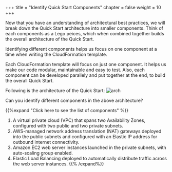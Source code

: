 +++
title = "Identify Quick Start Components"
chapter = false
weight = 10
+++

Now that you have an understanding of architectural best practices, we will break down the Quick Start architecture into smaller components. Think of each components as a Lego peices, which when combined together builds the overall architecture of the Quick Start.

Identifying different components helps us focus on one component at a time when writing the CloudFormation template. 

Each CloudFormation template will focus on just one component. It helps us make our code modular, maintainable and easy to test. 
Also, each component can be developed parallely and put together at the end, to build the overall Quick Start.

Following is the architecture of the Quick Start:
![arch](/images/architecture.png)

Can you identify different components in the above architecture?

{{%expand "Click here to see the list of components" %}}
1. A virtual private cloud (VPC) that spans two Availability Zones, configured with two public and two private subnets. 
2. AWS-managed network address translation (NAT) gateways deployed into the public subnets and configured with an Elastic IP address for outbound internet connectivity.
3. Amazon EC2 web server instances launched in the private subnets, with auto-scaling group enabled.
4. Elastic Load Balancing deployed to automatically distribute traffic across the web server instances.
{{% /expand%}}
